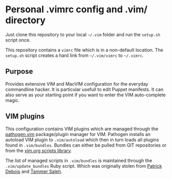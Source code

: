 # Personal .vimrc config and .vim/ directory

Just clone this repository to your local `~/.vim` folder and run the `setup.sh` script once.

This repository contains a `vimrc` file which is in a non-default location. The `setup.sh` script creates a hard link from `~/.vim/vimrc` to `~/.vimrc`.

## Purpose

Provides extensive VIM and MacVIM configuration for the everyday commandline hacker. It is particular usefull to edit Puppet manifests. It can also serve as your starting point if you want to enter the VIM auto-complete magic.

## VIM plugins

This configuration contains VIM plugins which are managed through the [pathogen.vim](https://github.com/tpope/vim-pathogen) package/plugin manager for VIM. Pathogen installs an autoload VIM plugin to `.vim/autoload` which then in turn loads all plugins found in `.vim/bundles`. Bundles can either be pulled from GIT repositories or from the [vim.org scripts library](http://www.vim.org/scripts).

The list of managed scripts in `.vim/bundles` is maintained through the `.vim/update_bundles` Ruby script. Which was originally stolen from [Patrick Debois](http://www.jedi.be/blog/2011/12/05/puppet-editing-like-a-pro/) and [Tammer Saleh](http://tammersaleh.com/posts/the-modern-vim-config-with-pathogen/).
